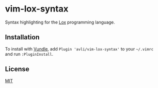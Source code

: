 # vim-lox-syntax

Syntax highlighting for the [Lox](https://craftinginterpreters.com/)
programming language.

## Installation

To install with [Vundle](https://github.com/VundleVim/Vundle.vim), add
`Plugin 'avli/vim-lox-syntax'` to your `~/.vimrc` and run `:PluginInstall`.

## License

[MIT](https://github.com/avli/vim-lox-syntax/blob/main/LICENSE)

